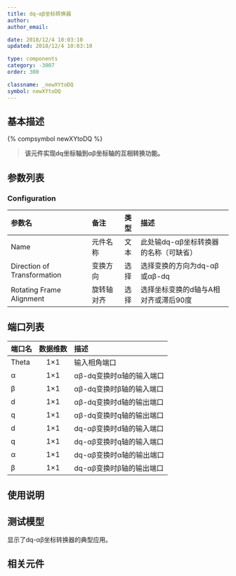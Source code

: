 ```yaml
---
title: dq-αβ坐标转换器
author: 
author_email:

date: 2018/12/4 10:03:10
updated: 2018/12/4 10:03:10

type: components
category: -3007
order: 300

classname: _newXYtoDQ
symbol: newXYtoDQ
---
```

## 基本描述
{% compsymbol newXYtoDQ %}

> **该元件实现dq坐标轴到αβ坐标轴的互相转换功能。**

## 参数列表
### Configuration
| 参数名 | 备注 | 类型 | 描述 |
| :--- | :--- | :--: | :--- |
| Name | 元件名称 | 文本 | 此处输dq-αβ坐标转换器的名称（可缺省） |
| Direction of Transformation | 变换方向 | 选择 | 选择变换的方向为dq-αβ或αβ-dq |
| Rotating Frame Alignment | 旋转轴对齐 | 选择 | 选择坐标变换的d轴与A相对齐或滞后90度 |


## 端口列表

| 端口名 | 数据维数 | 描述 |
| :--- | :--:  | :--- |
| Theta | 1×1 |输入相角端口 |                   
| α | 1×1 |αβ-dq变换时α轴的输入端口 |                   
| β | 1×1 |αβ-dq变换时β轴的输入端口 |                   
| d | 1×1 |αβ-dq变换时d轴的输出端口 |                   
| q | 1×1 |αβ-dq变换时q轴的输出端口 |                   
| d | 1×1 |dq-αβ变换时d轴的输入端口 |                   
| q | 1×1 |dq-αβ变换时q轴的输入端口 |                   
| α | 1×1 |dq-αβ变换时α轴的输出端口 |                   
| β | 1×1 |dq-αβ变换时β轴的输出端口 |                   

## 使用说明


## 测试模型
[<test name>](<test link>)显示了dq-αβ坐标转换器的典型应用。

## 相关元件


